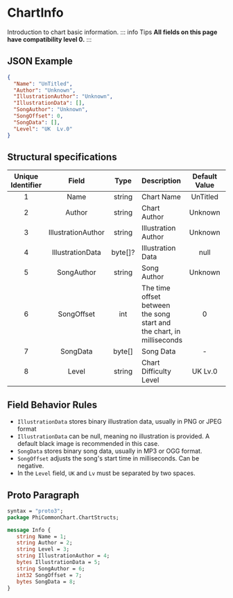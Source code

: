 ﻿# ChartInfo

Introduction to chart basic information.
::: info Tips
**All fields on this page have compatibility level 0.**
:::

## JSON Example

```json
{
  "Name": "UnTitled",
  "Author": "Unknown",
  "IllustrationAuthor": "Unknown",
  "IllustrationData": [],
  "SongAuthor": "Unknown",
  "SongOffset": 0,
  "SongData": [],
  "Level": "UK  Lv.0"
}
```

## Structural specifications

| Unique Identifier |       Field        |  Type   | Description                                                           | Default Value | Added Version |
|:-----------------:|:------------------:|:-------:|:----------------------------------------------------------------------|:-------------:|:-------------:|
|         1         |        Name        | string  | Chart Name                                                            |   UnTitled    |       1       |
|         2         |       Author       | string  | Chart Author                                                          |    Unknown    |       1       |
|         3         | IllustrationAuthor | string  | Illustration Author                                                   |    Unknown    |       1       |
|         4         |  IllustrationData  | byte[]? | Illustration Data                                                     |     null      |       1       |
|         5         |     SongAuthor     | string  | Song Author                                                           |    Unknown    |       1       |
|         6         |     SongOffset     |   int   | The time offset between the song start and the chart, in milliseconds |       0       |       1       |
|         7         |      SongData      | byte[]  | Song Data                                                             |       -       |       1       |
|         8         |       Level        | string  | Chart Difficulty Level                                                |   UK  Lv.0    |       1       |

## Field Behavior Rules

- `IllustrationData` stores binary illustration data, usually in PNG or JPEG format
- `IllustrationData` can be null, meaning no illustration is provided. A default black image is recommended in this case.
- `SongData` stores binary song data, usually in MP3 or OGG format.
- `SongOffset` adjusts the song's start time in milliseconds. Can be negative.
- In the `Level` field, `UK` and `Lv` must be separated by two spaces.

## Proto Paragraph

```protobuf
syntax = "proto3";
package PhiCommonChart.ChartStructs;

message Info {
   string Name = 1;
   string Author = 2;
   string Level = 3;
   string IllustrationAuthor = 4;
   bytes IllustrationData = 5;
   string SongAuthor = 6;
   int32 SongOffset = 7;
   bytes SongData = 8;
}
```